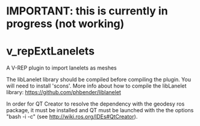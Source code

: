 # IMPORTANT: this is currently in progress (not working)

# v_repExtLanelets
A V-REP plugin to import lanelets as meshes

The libLanelet library should be compiled before compiling the plugin. You will need to install 'scons'. 
More info about how to compile the libLanelet library: https://github.com/phbender/liblanelet

In order for QT Creator to resolve the dependency with the geodesy ros package, it must be installed and QT must be launched with the the options "bash -i -c" (see http://wiki.ros.org/IDEs#QtCreator).
